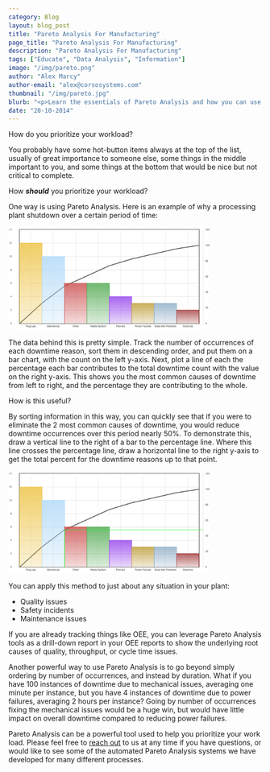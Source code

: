 ```yaml
---
category: Blog
layout: blog_post
title: "Pareto Analysis For Manufacturing"
page_title: "Pareto Analysis For Manufacturing"
description: "Pareto Analysis For Manufacturing"
tags: ["Educate", "Data Analysis", "Information"]
image: "/img/pareto.png"
author: "Alex Marcy"
author-email: "alex@corsosystems.com"
thumbnail: "/img/pareto.jpg"
blurb: "<p>Learn the essentials of Pareto Analysis and how you can use it to easily prioritize your continuous improvement ovjectives.</p>"
date: "20-10-2014"
---
```



<p>How do you prioritize your workload?</p>

<p>You probably have some hot-button items always at the top of the list, usually of great importance to someone else, some things in the middle important to you, and some things at the bottom that would be nice but not critical to complete.</p>

<p>How <b><i>should</i></b> you prioritize your workload?</p>

<p>One way is using Pareto Analysis. Here is an example of why a processing plant shutdown over a certain period of time:</p>

<img src="/img/pareto.png" width="400px"/>

<p>The data behind this is pretty simple. Track the number of occurrences of each downtime reason, sort them in descending order, and put them on a bar chart, with the count on the left y-axis. Next, plot a line of each the percentage each bar contributes to the total downtime count with the value on the right y-axis. This shows you the most common causes of downtime from left to right, and the percentage they are contributing to the whole.</p>

<p>How is this useful?</p>

<p>By sorting information in this way, you can quickly see that if you were to eliminate the 2 most common causes of downtime, you would reduce downtime occurrences over this period nearly 50%. To demonstrate this, draw a vertical line to the right of a bar to the percentage line. Where this line crosses the percentage line, draw a horizontal line to the right y-axis to get the total percent for the downtime reasons up to that point.</p>

<img src="/img/pareto1.png" width="400px"/>

<p>You can apply this method to just about any situation in your plant:</p>

<ul>
	<li>Quality issues</li>
	<li>Safety incidents</li>
	<li>Maintenance issues</li>
</ul>

<p>If you are already tracking things like OEE, you can leverage Pareto Analysis tools as a drill-down report in your OEE reports to show the underlying root causes of quality, throughput, or cycle time issues.</p>

<p>Another powerful way to use Pareto Analysis is to go beyond simply ordering by number of occurrences, and instead by duration. What if you have 100 instances of downtime due to mechanical issues, averaging one minute per instance, but you have 4 instances of downtime due to power failures, averaging 2 hours per instance? Going by number of occurrences fixing the mechanical issues would be a huge win, but would have little impact on overall downtime compared to reducing power failures.</p>

<p>Pareto Analysis can be a powerful tool used to help you prioritize your work load. Please feel free to <a href="mailto:info@corsosystems.com?subject=Pareto Analysis">
reach out</a>  to us at any time if you have questions, or would like to see some of the automated Pareto Analysis systems we have developed for many different processes.</p>

